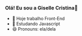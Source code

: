 ### Olá! Eu sou a Giselle Cristina👋


- 🔭 Hoje trabalho Front-End
- 🌱 Estudando Javascript
- 😄 Pronouns: ela/dela


